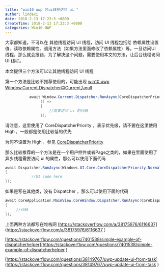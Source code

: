 ```yaml
---
title: "win10 uwp 非ui线程访问 ui "
author: lindexi
date: 2018-2-13 17:23:3 +0800
CreateTime: 2018-2-13 17:23:3 +0800
categories: Win10 UWP
---
```


大家都知道，不可以在 其他线程访问 UI 线程，访问 UI 线程包括给 依赖属性设置值、读取依赖属性、调用方法（如果方法里面修改了依赖属性）等。一旦访问UI线程，那么就会报错，为了解决这个问题，需要使用本文的方法，让后台线程访问 UI 线程。

<!--more-->


<!-- csdn -->

本文提供三个方法可以让其他线程访问 UI 线程

第一个方法是比较不推荐使用的，可能出现 [win10 uwp Window.Current.Dispatcher中Current为null](http://lindexi.oschina.io/lindexi//post/win10-uwp-Window.Current.Dispatcher%E4%B8%ADCurrent%E4%B8%BAnull/)

```csharp
           await Window.Current.Dispatcher.RunAsync(CoreDispatcherPriority.High,
                () =>
                {
                    //需要访问 ui 的代码
                });
```

请注意，这里使用了 CoreDispatcherPriority ，表示优先级，请不要在这里使用 High ，一般都是使用比较低的优先

为何不设置为 High ，参见
[CoreDispatcherPriority](https://docs.microsoft.com/en-us/uwp/api/Windows.UI.Core.CoreDispatcherPriority)

那么比较推荐的一个方法是在一个用户控件或者Page之类的，如果在里面使用了异步线程需要访问 ui 的属性，那么可以使用下面代码

```csharp
await Dispatcher.RunAsync(Windows.UI.Core.CoreDispatcherPriority.Normal, () => 
{
            //UI code here
});
```

如果是写在其他类，没有 Dispatcher ，那么可以使用下面的代码

```csharp
await CoreApplication.MainView.CoreWindow.Dispatcher.RunAsync(CoreDispatcherPriority.Normal, () => 
{ 
     //代码
});
```

上面两种方法都写在堆栈网 [https://stackoverflow.com/a/38175976/6116637](https://stackoverflow.com/a/38175976/6116637 )


[https://stackoverflow.com/questions/7401538/simple-example-of-dispatcherhelper](https://stackoverflow.com/questions/7401538/simple-example-of-dispatcherhelper )

[https://stackoverflow.com/questions/38149767/uwp-update-ui-from-task](https://stackoverflow.com/questions/38149767/uwp-update-ui-from-task )



